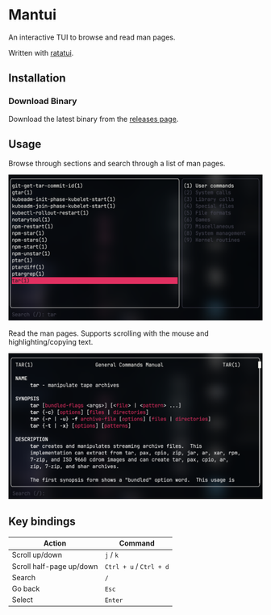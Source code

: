 # Mantui

An interactive TUI to browse and read man pages.

Written with [ratatui](https://github.com/ratatui/ratatui).


## Installation


### Download Binary

Download the latest binary from the [releases page](https://github.com/preiter93/mantui/releases).

## Usage

Browse through sections and search through a list of man pages.

![](assets/selection.png)

Read the man pages. Supports scrolling with the mouse and highlighting/copying text.

![](assets/man-tar.png)

## Key bindings

| Action                         | Command                |
| ------------------------------ | ---------------------- |
| Scroll up/down                 | `j` / `k`              |
| Scroll half-page up/down       | `Ctrl + u` / `Ctrl + d`|
| Search                         | `/`                    |
| Go back                        | `Esc`                  |
| Select                         | `Enter`                |
